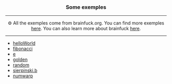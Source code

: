 <h3 align="center">Some exemples</h3>

---

<p align="center">⚙️ All the exemples come from brainfuck.org. You can find more exemples <a href="http://brainfuck.org/">here</a>. You can also learn more about brainfuck <a href="https://en.wikipedia.org/wiki/Brainfuck">here</a>.</p>

---

- [helloWorld](helloWorld.b)
- [fibonacci](fibonacci.b)
- [e](e.b)
- [golden](golden.b)
- [random](random.b)
- [sierpinski.b](sierpinski.b)
- [numwarp](numwarp.b)
